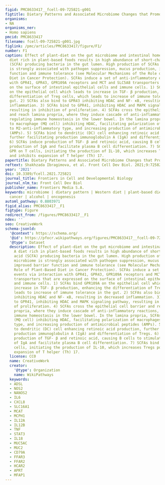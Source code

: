 ```yaml
---
figid: PMC8633417__fcell-09-725821-g001
figtitle: Dietary Patterns and Associated Microbiome Changes that Promote Oncogenesis
organisms:
- NA
organisms_ner:
- Homo sapiens
pmcid: PMC8633417
filename: fcell-09-725821-g001.jpg
figlink: /pmc/articles/PMC8633417/figure/F1/
number: F1
caption: Effect of plant-diet on the gut microbiome and intestinal homeostasis. A
  diet rich in plant-based foods results in high abundance of short-chain fatty acid
  (SCFA) producing bacteria in the gut lumen. High production of SCFAs by gut microbiome
  is strongly associated with pathogen suppression, mucus production, improved barrier
  function and immune tolerance (see Molecular Mechanisms of the Role of Plant-Based
  Diet in Cancer Protection). SCFAs induce a set of anti-inflammatory events via interaction
  with GPR41, GPR43, GPR109A receptors and MCT and SLC5A8 transporters that are expressed
  on the surface of intestinal epithelial cells and immune cells. 1) SCFAs bind GPR109A
  on the epithelial cell which leads to increase in TGF- β production, enhancing the
  differentiation of Treg cells, which leads to increase of immune tolerance in the
  gut. 2) SCFAs also bind to GPR43 inhibiting HDAC and NF- κB, resulting in decreased
  inflammation. 3) SCFAs bind to GPR41, inhibiting HDAC and MAPK signaling pathway,
  resulting in inhibition of proliferation. 4) SCFAs cross the epithelial cell barrier
  and reach lamina propria, where they induce cascade of anti-inflammatory reactions,
  regulating immune homeostasis in the lower bowel. In the lamina propria, SCFAs bind
  to macrophage (MQ cell) inhibiting HDAC, facilitating polarization of macrophages
  to M2-anti-inflammatory type, and increasing production of antimicrobial peptides
  (AMPs). 5) SCFAs bind to dendritic (DC) cell enhancing retinoic acid production,
  further facilitating production immunoglobulin A (IgA) and differentiation of Tregs.
  6) SCFAs induce production of TGF- β and retinoic acid, causing B cells to stimulate
  production of IgA and facilitate plasma B cell differentiation. 7) SCFAs bind to
  GPR on T cells, initiating the production of IL-10, which increases Tregs pool,
  and inhibits expansion of T helper (Th) 17.
papertitle: Dietary Patterns and Associated Microbiome Changes that Promote Oncogenesis.
reftext: Shakhzada Ibragimova, et al. Front Cell Dev Biol. 2021;9:725821.
year: '2021'
doi: 10.3389/fcell.2021.725821
journal_title: Frontiers in Cell and Developmental Biology
journal_nlm_ta: Front Cell Dev Biol
publisher_name: Frontiers Media S.A.
keywords: microbiome | dietary pattern | Western diet | plant-based diet | colorectal
  cancer | alcohol | oncogenesis
automl_pathway: 0.8803971
figid_alias: PMC8633417__F1
figtype: Figure
redirect_from: /figures/PMC8633417__F1
ndex: ''
seo: CreativeWork
schema-jsonld:
  '@context': https://schema.org/
  '@id': https://pfocr.wikipathways.org/figures/PMC8633417__fcell-09-725821-g001.html
  '@type': Dataset
  description: Effect of plant-diet on the gut microbiome and intestinal homeostasis.
    A diet rich in plant-based foods results in high abundance of short-chain fatty
    acid (SCFA) producing bacteria in the gut lumen. High production of SCFAs by gut
    microbiome is strongly associated with pathogen suppression, mucus production,
    improved barrier function and immune tolerance (see Molecular Mechanisms of the
    Role of Plant-Based Diet in Cancer Protection). SCFAs induce a set of anti-inflammatory
    events via interaction with GPR41, GPR43, GPR109A receptors and MCT and SLC5A8
    transporters that are expressed on the surface of intestinal epithelial cells
    and immune cells. 1) SCFAs bind GPR109A on the epithelial cell which leads to
    increase in TGF- β production, enhancing the differentiation of Treg cells, which
    leads to increase of immune tolerance in the gut. 2) SCFAs also bind to GPR43
    inhibiting HDAC and NF- κB, resulting in decreased inflammation. 3) SCFAs bind
    to GPR41, inhibiting HDAC and MAPK signaling pathway, resulting in inhibition
    of proliferation. 4) SCFAs cross the epithelial cell barrier and reach lamina
    propria, where they induce cascade of anti-inflammatory reactions, regulating
    immune homeostasis in the lower bowel. In the lamina propria, SCFAs bind to macrophage
    (MQ cell) inhibiting HDAC, facilitating polarization of macrophages to M2-anti-inflammatory
    type, and increasing production of antimicrobial peptides (AMPs). 5) SCFAs bind
    to dendritic (DC) cell enhancing retinoic acid production, further facilitating
    production immunoglobulin A (IgA) and differentiation of Tregs. 6) SCFAs induce
    production of TGF- β and retinoic acid, causing B cells to stimulate production
    of IgA and facilitate plasma B cell differentiation. 7) SCFAs bind to GPR on T
    cells, initiating the production of IL-10, which increases Tregs pool, and inhibits
    expansion of T helper (Th) 17.
  license: CC0
  name: CreativeWork
  creator:
    '@type': Organization
    name: WikiPathways
  keywords:
  - ADSL
  - NOS2
  - NANOS2
  - IL6
  - CXCL8
  - SLC16A1
  - MCAT
  - MCPH1
  - IL12A
  - IL12B
  - TNF
  - STAT3
  - IL18
  - MUC5AC
  - MUC2
  - CD79A
  - FFAR3
  - FFAR2
  - HCAR2
  - APRT
  - MFAP1
---
```

